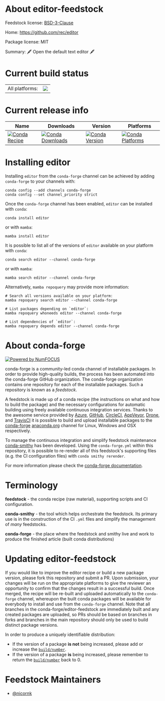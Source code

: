 About editor-feedstock
======================

Feedstock license: [BSD-3-Clause](https://github.com/conda-forge/editor-feedstock/blob/main/LICENSE.txt)

Home: https://github.com/rec/editor

Package license: MIT

Summary: 🖋 Open the default text editor 🖋

Current build status
====================


<table><tr><td>All platforms:</td>
    <td>
      <a href="https://dev.azure.com/conda-forge/feedstock-builds/_build/latest?definitionId=23840&branchName=main">
        <img src="https://dev.azure.com/conda-forge/feedstock-builds/_apis/build/status/editor-feedstock?branchName=main">
      </a>
    </td>
  </tr>
</table>

Current release info
====================

| Name | Downloads | Version | Platforms |
| --- | --- | --- | --- |
| [![Conda Recipe](https://img.shields.io/badge/recipe-editor-green.svg)](https://anaconda.org/conda-forge/editor) | [![Conda Downloads](https://img.shields.io/conda/dn/conda-forge/editor.svg)](https://anaconda.org/conda-forge/editor) | [![Conda Version](https://img.shields.io/conda/vn/conda-forge/editor.svg)](https://anaconda.org/conda-forge/editor) | [![Conda Platforms](https://img.shields.io/conda/pn/conda-forge/editor.svg)](https://anaconda.org/conda-forge/editor) |

Installing editor
=================

Installing `editor` from the `conda-forge` channel can be achieved by adding `conda-forge` to your channels with:

```
conda config --add channels conda-forge
conda config --set channel_priority strict
```

Once the `conda-forge` channel has been enabled, `editor` can be installed with `conda`:

```
conda install editor
```

or with `mamba`:

```
mamba install editor
```

It is possible to list all of the versions of `editor` available on your platform with `conda`:

```
conda search editor --channel conda-forge
```

or with `mamba`:

```
mamba search editor --channel conda-forge
```

Alternatively, `mamba repoquery` may provide more information:

```
# Search all versions available on your platform:
mamba repoquery search editor --channel conda-forge

# List packages depending on `editor`:
mamba repoquery whoneeds editor --channel conda-forge

# List dependencies of `editor`:
mamba repoquery depends editor --channel conda-forge
```


About conda-forge
=================

[![Powered by
NumFOCUS](https://img.shields.io/badge/powered%20by-NumFOCUS-orange.svg?style=flat&colorA=E1523D&colorB=007D8A)](https://numfocus.org)

conda-forge is a community-led conda channel of installable packages.
In order to provide high-quality builds, the process has been automated into the
conda-forge GitHub organization. The conda-forge organization contains one repository
for each of the installable packages. Such a repository is known as a *feedstock*.

A feedstock is made up of a conda recipe (the instructions on what and how to build
the package) and the necessary configurations for automatic building using freely
available continuous integration services. Thanks to the awesome service provided by
[Azure](https://azure.microsoft.com/en-us/services/devops/), [GitHub](https://github.com/),
[CircleCI](https://circleci.com/), [AppVeyor](https://www.appveyor.com/),
[Drone](https://cloud.drone.io/welcome), and [TravisCI](https://travis-ci.com/)
it is possible to build and upload installable packages to the
[conda-forge](https://anaconda.org/conda-forge) [anaconda.org](https://anaconda.org/)
channel for Linux, Windows and OSX respectively.

To manage the continuous integration and simplify feedstock maintenance
[conda-smithy](https://github.com/conda-forge/conda-smithy) has been developed.
Using the ``conda-forge.yml`` within this repository, it is possible to re-render all of
this feedstock's supporting files (e.g. the CI configuration files) with ``conda smithy rerender``.

For more information please check the [conda-forge documentation](https://conda-forge.org/docs/).

Terminology
===========

**feedstock** - the conda recipe (raw material), supporting scripts and CI configuration.

**conda-smithy** - the tool which helps orchestrate the feedstock.
                   Its primary use is in the construction of the CI ``.yml`` files
                   and simplify the management of *many* feedstocks.

**conda-forge** - the place where the feedstock and smithy live and work to
                  produce the finished article (built conda distributions)


Updating editor-feedstock
=========================

If you would like to improve the editor recipe or build a new
package version, please fork this repository and submit a PR. Upon submission,
your changes will be run on the appropriate platforms to give the reviewer an
opportunity to confirm that the changes result in a successful build. Once
merged, the recipe will be re-built and uploaded automatically to the
`conda-forge` channel, whereupon the built conda packages will be available for
everybody to install and use from the `conda-forge` channel.
Note that all branches in the conda-forge/editor-feedstock are
immediately built and any created packages are uploaded, so PRs should be based
on branches in forks and branches in the main repository should only be used to
build distinct package versions.

In order to produce a uniquely identifiable distribution:
 * If the version of a package **is not** being increased, please add or increase
   the [``build/number``](https://docs.conda.io/projects/conda-build/en/latest/resources/define-metadata.html#build-number-and-string).
 * If the version of a package **is** being increased, please remember to return
   the [``build/number``](https://docs.conda.io/projects/conda-build/en/latest/resources/define-metadata.html#build-number-and-string)
   back to 0.

Feedstock Maintainers
=====================

* [@nicornk](https://github.com/nicornk/)


